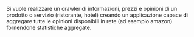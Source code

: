 Si vuole realizzare un crawler di informazioni, prezzi e opinioni di un prodotto o servizio (ristorante, hotel) creando un applicazione capace di aggregare tutte le opinioni disponibili in rete (ad esempio amazon) fornendone statistiche aggregate.
